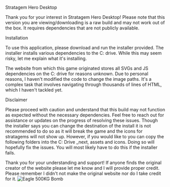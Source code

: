 Stratagem Hero Desktop

Thank you for your interest in Stratagem Hero Desktop! Please note that this version you are viewing/downloading is a raw build and may not work out of the box. It requires dependencies that are not publicly available.

Installation

To use this application, please download and run the installer provided. The installer installs various dependencies to the C: drive. While this may seem risky, let me explain what it's installing.

The website from which this game originated stores all SVGs and JS dependencies on the C: drive for reasons unknown. Due to personal reasons, I haven't modified the code to change the image paths. It's a complex task that involves navigating through thousands of lines of HTML, which I haven't tackled yet.

Disclaimer

Please proceed with caution and understand that this build may not function as expected without the necessary dependencies. Feel free to reach out for assistance or updates on the progress of resolving these issues.
Though the installer says you can change the destination of the install it is not recommended to do so as it will break the game and the icons for stratagems will not show up. However, if you would like to you can copy the following folders into the C: Drive _next, assets and icons. Doing so will hopefully fix the issues. You will most likely have to do this if the installer fails.

Thank you for your understanding and support!
If anyone finds the original creator of the website please let me know and I will provide proper credit. Please remember I didn't not make the original website nor do I take credit for it.
![Eagle 500KG Bomb](https://github.com/Plumswillow/stratagem-hero-build-main/assets/104817384/75592049-ebff-4c3b-acbb-b5cf3d86ac60)
